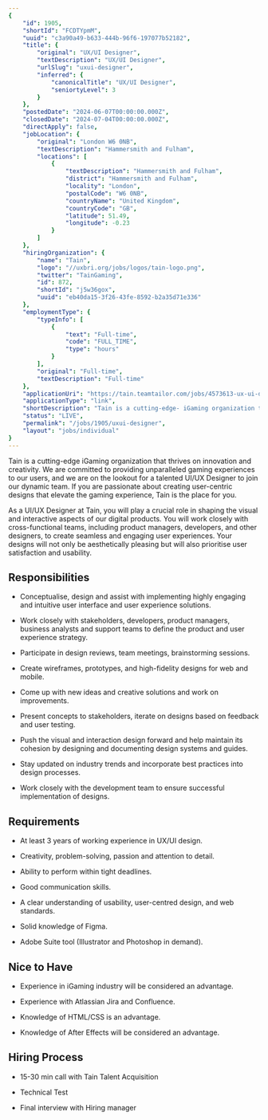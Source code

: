 ```yaml
---
{
	"id": 1905,
	"shortId": "FCDTYpmM",
	"uuid": "c3a90a49-b633-444b-96f6-197077b52182",
	"title": {
		"original": "UX/UI Designer",
		"textDescription": "UX/UI Designer",
		"urlSlug": "uxui-designer",
		"inferred": {
			"canonicalTitle": "UX/UI Designer",
			"seniortyLevel": 3
		}
	},
	"postedDate": "2024-06-07T00:00:00.000Z",
	"closedDate": "2024-07-04T00:00:00.000Z",
	"directApply": false,
	"jobLocation": {
		"original": "London W6 0NB",
		"textDescription": "Hammersmith and Fulham",
		"locations": [
			{
				"textDescription": "Hammersmith and Fulham",
				"district": "Hammersmith and Fulham",
				"locality": "London",
				"postalCode": "W6 0NB",
				"countryName": "United Kingdom",
				"countryCode": "GB",
				"latitude": 51.49,
				"longitude": -0.23
			}
		]
	},
	"hiringOrganization": {
		"name": "Tain",
		"logo": "//uxbri.org/jobs/logos/tain-logo.png",
		"twitter": "TainGaming",
		"id": 872,
		"shortId": "j5w36gox",
		"uuid": "eb40da15-3f26-43fe-8592-b2a35d71e336"
	},
	"employmentType": {
		"typeInfo": [
			{
				"text": "Full-time",
				"code": "FULL_TIME",
				"type": "hours"
			}
		],
		"original": "Full-time",
		"textDescription": "Full-time"
	},
	"applicationUri": "https://tain.teamtailor.com/jobs/4573613-ux-ui-designer?ittk=C35VFDC0JY",
	"applicationType": "link",
	"shortDescription": "Tain is a cutting-edge- iGaming organization that thrives on innovation and creativity. We are committed to providing unparalleled gaming experiences to our users, and we are on the lookout for a",
	"status": "LIVE",
	"permalink": "/jobs/1905/uxui-designer",
	"layout": "jobs/individual"
}
---
```

<p>Tain is a cutting-edge iGaming organization that thrives on innovation and creativity. We are committed to providing unparalleled gaming experiences to our users, and we are on the lookout for a talented UI/UX Designer to join our dynamic team. If you are passionate about creating user-centric designs that elevate the gaming experience, Tain is the place for you.</p><p>As a UI/UX Designer at Tain, you will play a crucial role in shaping the visual and interactive aspects of our digital products. You will work closely with cross-functional teams, including product managers, developers, and other designers, to create seamless and engaging user experiences. Your designs will not only be aesthetically pleasing but will also prioritise user satisfaction and usability.</p><h2>Responsibilities</h2><ul><li><p>Conceptualise, design and assist with implementing highly engaging and intuitive user interface and user experience solutions.</p></li><li><p>Work closely with stakeholders, developers, product managers, business analysts and support teams to define the product and user experience strategy.</p></li><li><p>Participate in design reviews, team meetings, brainstorming sessions.</p></li><li><p>Create wireframes, prototypes, and high-fidelity designs for web and mobile.</p></li><li><p>Come up with new ideas and creative solutions and work on improvements.</p></li><li><p>Present concepts to stakeholders, iterate on designs based on feedback and user testing.</p></li><li><p>Push the visual and interaction design forward and help maintain its cohesion by designing and documenting design systems and guides.</p></li><li><p>Stay updated on industry trends and incorporate best practices into design processes.</p></li><li><p>Work closely with the development team to ensure successful implementation of designs.</p></li></ul><h2>Requirements</h2><ul><li><p>At least 3 years of working experience in UX/UI design.</p></li><li><p>Creativity, problem-solving, passion and attention to detail.</p></li><li><p>Ability to perform within tight deadlines.</p></li><li><p>Good communication skills.</p></li><li><p>A clear understanding of usability, user-centred design, and web standards.</p></li><li><p>Solid knowledge of Figma.</p></li><li><p>Adobe Suite tool (Illustrator and Photoshop in demand).</p></li></ul><h2>Nice to Have</h2><ul><li><p>Experience in iGaming industry will be considered an advantage.</p></li><li><p>Experience with Atlassian Jira and Confluence.</p></li><li><p>Knowledge of HTML/CSS is an advantage.</p></li><li><p>Knowledge of After Effects will be considered an advantage.</p></li></ul><h2>Hiring Process</h2><ul><li><p>15-30 min call with Tain Talent Acquisition</p></li><li><p>Technical Test</p></li><li><p>Final interview with Hiring manager</p></li></ul>
